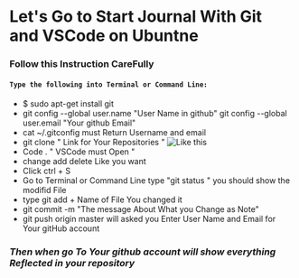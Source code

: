# Let's Go to Start Journal With Git and VSCode on Ubuntne
### Follow this Instruction CareFully
#### `Type the following into Terminal or Command Line:`
* $ sudo apt-get install git 
* git config --global user.name "User Name in github"
git config --global user.email "Your github Email"
* cat ~/.gitconfig must Return Username   and email
* git clone " Link for Your Repositories "
![Like this](https://docs.buddybuild.com/repository/github/img/copy-clone-url.png)
* Code . " VSCode must Open "
* change add delete Like you want
* Click ctrl + S
* Go to Terminal or Command Line type "git status " you should show the modifid File 
* type git add + Name of File You changed it 
* git commit -m "The message About What you Change as Note"
* git push origin master will asked you Enter User Name and Email for Your gitHub account 

### _Then when go To Your github account will show everything Reflected in your repository_